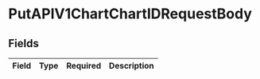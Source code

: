 # PutAPIV1ChartChartIDRequestBody


## Fields

| Field       | Type        | Required    | Description |
| ----------- | ----------- | ----------- | ----------- |